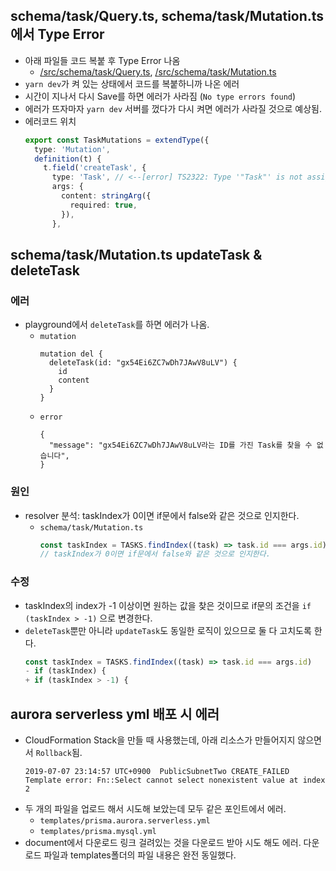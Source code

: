 ## schema/task/Query.ts, schema/task/Mutation.ts 에서 Type Error
- 아래 파일들 코드 복붙 후 Type Error 나옴
  - [/src/schema/task/Query.ts](https://github.com/geoseong/serverless-graphql-workshop/blob/master/documents/1-graphql/README.md#srcschemataskqueryts), [/src/schema/task/Mutation.ts](https://github.com/geoseong/serverless-graphql-workshop/blob/master/documents/1-graphql/README.md#srcschemataskmutationts)
- `yarn dev`가 켜 있는 상태에서 코드를 복붙하니까 나온 에러
- 시간이 지나서 다시 Save를 하면 에러가 사라짐 (`No type errors found`)
- 에러가 뜨자마자 `yarn dev` 서버를 껐다가 다시 켜면 에러가 사라질 것으로 예상됨.
- 에러코드 위치
  ```ts
  export const TaskMutations = extendType({
    type: 'Mutation',
    definition(t) {
      t.field('createTask', {
        type: 'Task', // <--[error] TS2322: Type '"Task"' is not assignable to type '"Query" | "Mutation" | "Boolean" | "Float" | "ID" | "Int" | "String" | NexusObjectTypeDef<string> | NexusInterfaceTypeDef<string> | NexusUnionTypeDef<string> | NexusEnumTypeDef<string> | NexusScalarTypeDef<...> | NexusWrappedType<...>'.
        args: {
          content: stringArg({
            required: true,
          }),
        },
  ```

## schema/task/Mutation.ts updateTask & deleteTask
### 에러
- playground에서 `deleteTask`를 하면 에러가 나옴.
  - `mutation`
    ```
    mutation del {
      deleteTask(id: "gx54Ei6ZC7wDh7JAwV8uLV") {
        id
        content
      }
    }
    ```
  - `error`
    ```
    {
      "message": "gx54Ei6ZC7wDh7JAwV8uLV라는 ID를 가진 Task를 찾을 수 없습니다",
    }
    ```
### 원인
- resolver 분석: taskIndex가 0이면 if문에서 false와 같은 것으로 인지한다.
  - `schema/task/Mutation.ts`
    ```ts
    const taskIndex = TASKS.findIndex((task) => task.id === args.id)
    // taskIndex가 0이면 if문에서 false와 같은 것으로 인지한다.
    ```
### 수정
- taskIndex의 index가 -1 이상이면 원하는 값을 찾은 것이므로 if문의 조건을 `if (taskIndex > -1)` 으로 변경한다.
- `deleteTask`뿐만 아니라 `updateTask`도 동일한 로직이 있으므로 둘 다 고치도록 한다.
  ```ts
  const taskIndex = TASKS.findIndex((task) => task.id === args.id)
  - if (taskIndex) {
  + if (taskIndex > -1) {
  ```

## aurora serverless yml 배포 시 에러
- CloudFormation Stack을 만들 때 사용했는데, 아래 리소스가 만들어지지 않으면서 `Rollback`됨.
  ```
  2019-07-07 23:14:57 UTC+0900	PublicSubnetTwo	CREATE_FAILED	Template error: Fn::Select cannot select nonexistent value at index 2
  ```
- 두 개의 파일을 업로드 해서 시도해 보았는데 모두 같은 포인트에서 에러.
  - `templates/prisma.aurora.serverless.yml`
  - `templates/prisma.mysql.yml`
- document에서 다운로드 링크 걸려있는 것을 다운로드 받아 시도 해도 에러. 다운로드 파일과 templates폴더의 파일 내용은 완전 동일했다.